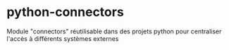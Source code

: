 # python-connectors
Module "connectors" réutilisable dans des projets python pour centraliser l'accès à différents systèmes externes 
